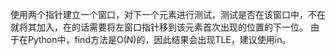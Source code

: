 使用两个指针建立一个窗口，对下一个元素进行测试，测试是否在该窗口中，不在就将其加入，在的话需要将左窗口指针移到该元素首次出现的位置的下一位。
由于在Python中，find方法是O(N)的，因此结果会出现TLE，建议使用in。